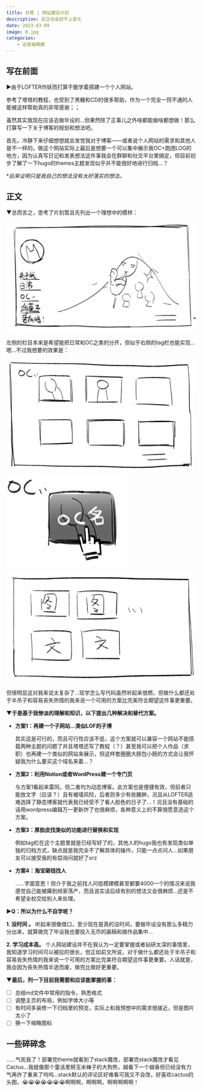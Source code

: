 ```yaml
---
title: 日常 | 网站建设计划
description: 反正也会赶不上变化
date: 2023-03-09
image: 0.jpg
categories:
    - 这是猫眼螺
---
```

## 写在前面

▶由于LOFTER作妖而打算干脆学着搭建一个个人网站。

参考了塔塔的教程，也受到了黑糖和CD的很多帮助，作为一个完全一窍不通的人能被这样帮助真的非常感谢；；

虽然其实我现在应该去做毕设的…但果然除了正事儿之外啥都能做啥都想做！那么打算写一下关于博客的规划和想法吧。

首先，冷静下来仔细想想就会发觉我对于博客——或者说个人网站的需求和其他人是不一样的。做这个网站实际上最后是想要一个可以集中展示我OC+跑团LOG的地方，因为认真写日记和发表想法这件事我会在群聊和社交平台里搞定，但目前初步了解了一下hugo的themes主题发现似乎并不能很好地进行归档…？

**后来证明只是我自己的想法没有太好落实的想法。*

## 正文

▼总而言之，思考了片刻暂且先列出一个理想中的模样：

![此处为首页，需要一个可插入图片的位置，能进一步实现的话希望能在图里的Q版小人上提供互动和反馈，点击就可以跳转到对应的OC。](1.png)  

左侧的栏目本来是希望能把日常和OC之类的分开，但似乎右侧的tag栏也能实现…嗯…不过我想要的效果是：

![从左侧点击进去之后能有一个整体的预览。](2.png) 

![上移的时候变暗，也是能有一点反馈。](3.png)  

![然后跳转出来关于这个角色相关的图和文。](4.png)

但很明显这对我来说太复杂了…现学怎么写代码虽然听起来很燃，但做什么都还处于半吊子和容易丧失热情的我来说一个可用的方案比完美符合期望这件事更重要。

**▼于是基于我惨淡的理解和知识，以下提出几种解决和替代方案。**

* **方案1：再建一个子网站…类似LOF的子博**

  其实这是可行的，而且可行性应该不低，这个方案就可以兼容一个网站不能搭载两种主题的问题了并且塔塔还写了教程（？）甚至我可以把个人作品（求职）也再建一个类似的网站来展示，但这样套圈圈大肠包小肠的方式会让我怀疑我为什么要买这个域名来着…？

* **方案2：利用Notion或者WordPress建一个专门页**

  与方案1看起来雷同，但二者均为动态博客。此方案也是便捷有效，但前者只能放文字（应该？）且有被墙风险，后者则多少有些臃肿，况且从LOFTER逃难选择了静态博客就代表我已经受不了看人脸色的日子了…！况且没有基础的话用wordpress编辑万一更新炸了也很麻烦，各种意义上的不算很愿意选这个方案。

* **方案3：厚脸皮找类似的功能进行替换和实现**

  例如tag栏在这个主题里就是已经写好了的，其他人的hugo我也有发现类似单独的归档方式，缺点就是我完全不了解具体的操作，只能一点点问人…如果朋友可以接受我的有偿询问就好了orz

* **方案4：淘宝砸钱找人**

  ……字面意思！但介于我之前找人问低模建模甚至都要4000一个的情况来说我感觉自己能被薅到倾家荡产，而且说实话后续有别的想法又会很麻烦…还是不希望全权交给别人来处理。

**▶Q：所以为什么不自学呢？**

  **1. 没时间 。**
  听起来很像借口，至少现在是真的没时间，要做毕设没有那么多精力分出来，就算做完了毕设我也要投入无尽的画稿和搞作品集中…

  **2. 学习成本高。**
  个人网站建设并不在我认为一定要掌握或者钻研太深的事情里，我知道学习时间可以被拉的很长，但正如前文所说，对于做什么都还处于半吊子和容易丧失热情的我来说一个可用的方案比完美符合期望这件事更重要。人话就是，我会因为丧失热情半途而废，做完比做好更重要。

**▼最后，列一下目前我需要和应该能掌握的事：**

- [ ] 总结md文件中常用的指令，熟悉格式
- [ ] 调整主页的布局，例如字体大小等
- [ ] 有时间多装修一下归档里的预览，实际上和我预想中的需求很接近，但是图片太小了
- [ ] 换一下缩略图标

## 一些碎碎念

……气死我了！部署完theme就看到了stack魔改，部署完stack魔改才看见Cactus…我就像那个童话里掰玉米棒子的大狗熊，越看下一个越香但已经没有力气再炸了重来了呜呜…stack默认的评论区好难看可我又不会改，好喜欢cactus的头图，😭😭😭😭😭😭😭啊啊啊，啊啊啊，啊啊啊啊啊！
